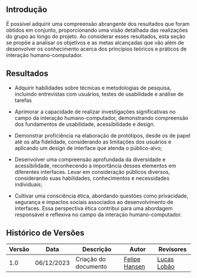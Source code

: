 ## Introdução

É possível adquirir uma compreensão abrangente dos resultados que foram obtidos em conjunto, proporcionando uma visão detalhada das realizações do grupo ao longo do projeto. Ao considerar esses resultados, esta seção se propõe a analisar os objetivos e as metas alcançadas que vão além de desenvolver os conhecimento acerca dos princípios teóricos e práticos de interação humano-computador. 

## Resultados

 - Adquirir habilidades sobre técnicas e metodologias de pesquisa, incluindo entrevistas com usuários, testes de usabilidade e análise de tarefas
 
 - Aprimorar a capacidade de realizar investigações significativas no campo da interação humano-computador, demonstrando compreensão dos fundamentos de usabilidade, acessibilidade e design.

 - Demonstrar proficiência na elaboração de protótipos, desde os de papel até os alta fidelidade, considerando as limitações dos usuários e aplicando um design de interface que atenda o público-alvo;

 - Desenvolver uma compreensão aprofundada da diversidade e acessibilidade, reconhecendo a importância desses elementos em diferentes interfaces. Levar em consideração públicos diversos, considerando suas habilidades, conhecimentos e necessidades individuais;

 - Cultivar uma consciência ética, abordando questões como privacidade, segurança e impactos sociais associados ao desenvolvimento de interfaces. Essa perspectiva ética contribui para uma abordagem responsável e reflexiva no campo da interação humano-computador.



## Histórico de Versões
Versão | Data       | Descrição                             | Autor                         | Revisores                         |
| ------ | ---------- | --------------------------------------- | ----------------------------- | ----------------------------- |
|    1.0   |   06/12/2023   |   Criação do documento |  [Felipe Hansen](https://github.com/FHansen98)| [Lucas Lobão](https://github.com/lucaslobao-18)|